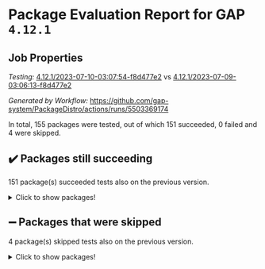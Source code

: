 # Package Evaluation Report for GAP `4.12.1`

## Job Properties

*Testing:* [4.12.1/2023-07-10-03:07:54-f8d477e2](https://github.com/gap-system/PackageDistro/blob/data/reports/4.12.1/2023-07-10-03:07:54-f8d477e2) vs [4.12.1/2023-07-09-03:06:13-f8d477e2](https://github.com/gap-system/PackageDistro/blob/data/reports/4.12.1/2023-07-09-03:06:13-f8d477e2)

*Generated by Workflow:* https://github.com/gap-system/PackageDistro/actions/runs/5503369174

In total, 155 packages were tested, out of which 151 succeeded, 0 failed and 4 were skipped.

## :heavy_check_mark: Packages still succeeding

151 package(s) succeeded tests also on the previous version.
<details><summary>Click to show packages!</summary>

- 4ti2interface 2023.02-04 [(success)](https://github.com/gap-system/PackageDistro/actions/runs/5503369174/jobs/10028698537)
- ace 5.6.2 [(success)](https://github.com/gap-system/PackageDistro/actions/runs/5503369174/jobs/10028698630)
- aclib 1.3.2 [(success)](https://github.com/gap-system/PackageDistro/actions/runs/5503369174/jobs/10028698739)
- agt 0.3.1 [(success)](https://github.com/gap-system/PackageDistro/actions/runs/5503369174/jobs/10028698839)
- alnuth 3.2.1 [(success)](https://github.com/gap-system/PackageDistro/actions/runs/5503369174/jobs/10028698948)
- anupq 3.3.0 [(success)](https://github.com/gap-system/PackageDistro/actions/runs/5503369174/jobs/10028699043)
- atlasrep 2.1.6 [(success)](https://github.com/gap-system/PackageDistro/actions/runs/5503369174/jobs/10028699109)
- autodoc 2023.06.19 [(success)](https://github.com/gap-system/PackageDistro/actions/runs/5503369174/jobs/10028699185)
- automata 1.15 [(success)](https://github.com/gap-system/PackageDistro/actions/runs/5503369174/jobs/10028699289)
- automgrp 1.3.2 [(success)](https://github.com/gap-system/PackageDistro/actions/runs/5503369174/jobs/10028699374)
- autpgrp 1.11 [(success)](https://github.com/gap-system/PackageDistro/actions/runs/5503369174/jobs/10028699457)
- cap 2023.06-08 [(success)](https://github.com/gap-system/PackageDistro/actions/runs/5503369174/jobs/10028699549)
- caratinterface 2.3.5 [(success)](https://github.com/gap-system/PackageDistro/actions/runs/5503369174/jobs/10028699631)
- cddinterface 2022.11.01 [(success)](https://github.com/gap-system/PackageDistro/actions/runs/5503369174/jobs/10028699719)
- circle 1.6.6 [(success)](https://github.com/gap-system/PackageDistro/actions/runs/5503369174/jobs/10028699806)
- classicpres 1.22 [(success)](https://github.com/gap-system/PackageDistro/actions/runs/5503369174/jobs/10028699887)
- cohomolo 1.6.11 [(success)](https://github.com/gap-system/PackageDistro/actions/runs/5503369174/jobs/10028699984)
- congruence 1.2.5 [(success)](https://github.com/gap-system/PackageDistro/actions/runs/5503369174/jobs/10028700057)
- corelg 1.56 [(success)](https://github.com/gap-system/PackageDistro/actions/runs/5503369174/jobs/10028700129)
- crime 1.6 [(success)](https://github.com/gap-system/PackageDistro/actions/runs/5503369174/jobs/10028700207)
- crisp 1.4.6 [(success)](https://github.com/gap-system/PackageDistro/actions/runs/5503369174/jobs/10028700282)
- crypting 0.10.4 [(success)](https://github.com/gap-system/PackageDistro/actions/runs/5503369174/jobs/10028700354)
- cryst 4.1.26 [(success)](https://github.com/gap-system/PackageDistro/actions/runs/5503369174/jobs/10028700478)
- crystcat 1.1.10 [(success)](https://github.com/gap-system/PackageDistro/actions/runs/5503369174/jobs/10028700600)
- ctbllib 1.3.6 [(success)](https://github.com/gap-system/PackageDistro/actions/runs/5503369174/jobs/10028700661)
- cubefree 1.19 [(success)](https://github.com/gap-system/PackageDistro/actions/runs/5503369174/jobs/10028700759)
- curlinterface 2.3.2 [(success)](https://github.com/gap-system/PackageDistro/actions/runs/5503369174/jobs/10028700822)
- cvec 2.8.1 [(success)](https://github.com/gap-system/PackageDistro/actions/runs/5503369174/jobs/10028700909)
- datastructures 0.3.0 [(success)](https://github.com/gap-system/PackageDistro/actions/runs/5503369174/jobs/10028700998)
- deepthought 1.0.6 [(success)](https://github.com/gap-system/PackageDistro/actions/runs/5503369174/jobs/10028701095)
- design 1.8 [(success)](https://github.com/gap-system/PackageDistro/actions/runs/5503369174/jobs/10028701178)
- difsets 2.3.1 [(success)](https://github.com/gap-system/PackageDistro/actions/runs/5503369174/jobs/10028701265)
- digraphs 1.6.2 [(success)](https://github.com/gap-system/PackageDistro/actions/runs/5503369174/jobs/10028701367)
- edim 1.3.7 [(success)](https://github.com/gap-system/PackageDistro/actions/runs/5503369174/jobs/10028701512)
- example 4.3.4 [(success)](https://github.com/gap-system/PackageDistro/actions/runs/5503369174/jobs/10028701591)
- examplesforhomalg 2023.02-04 [(success)](https://github.com/gap-system/PackageDistro/actions/runs/5503369174/jobs/10028701681)
- factint 1.6.3 [(success)](https://github.com/gap-system/PackageDistro/actions/runs/5503369174/jobs/10028701774)
- ferret 1.0.9 [(success)](https://github.com/gap-system/PackageDistro/actions/runs/5503369174/jobs/10028701846)
- fga 1.5.0 [(success)](https://github.com/gap-system/PackageDistro/actions/runs/5503369174/jobs/10028701929)
- fining 1.5.5 [(success)](https://github.com/gap-system/PackageDistro/actions/runs/5503369174/jobs/10028702013)
- float 1.0.3 [(success)](https://github.com/gap-system/PackageDistro/actions/runs/5503369174/jobs/10028702106)
- format 1.4.3 [(success)](https://github.com/gap-system/PackageDistro/actions/runs/5503369174/jobs/10028702173)
- forms 1.2.9 [(success)](https://github.com/gap-system/PackageDistro/actions/runs/5503369174/jobs/10028702258)
- fplsa 1.2.6 [(success)](https://github.com/gap-system/PackageDistro/actions/runs/5503369174/jobs/10028702343)
- fr 2.4.12 [(success)](https://github.com/gap-system/PackageDistro/actions/runs/5503369174/jobs/10028702420)
- francy 2.0.3 [(success)](https://github.com/gap-system/PackageDistro/actions/runs/5503369174/jobs/10028702495)
- fwtree 1.3 [(success)](https://github.com/gap-system/PackageDistro/actions/runs/5503369174/jobs/10028702576)
- gapdoc 1.6.6 [(success)](https://github.com/gap-system/PackageDistro/actions/runs/5503369174/jobs/10028702646)
- gauss 2023.02-04 [(success)](https://github.com/gap-system/PackageDistro/actions/runs/5503369174/jobs/10028702738)
- gaussforhomalg 2023.02-04 [(success)](https://github.com/gap-system/PackageDistro/actions/runs/5503369174/jobs/10028702822)
- gbnp 1.0.5 [(success)](https://github.com/gap-system/PackageDistro/actions/runs/5503369174/jobs/10028702908)
- generalizedmorphismsforcap 2023.03-01 [(success)](https://github.com/gap-system/PackageDistro/actions/runs/5503369174/jobs/10028702985)
- genss 1.6.8 [(success)](https://github.com/gap-system/PackageDistro/actions/runs/5503369174/jobs/10028703067)
- gradedmodules 2023.02-04 [(success)](https://github.com/gap-system/PackageDistro/actions/runs/5503369174/jobs/10028703145)
- gradedringforhomalg 2023.02-04 [(success)](https://github.com/gap-system/PackageDistro/actions/runs/5503369174/jobs/10028703207)
- grape 4.9.0 [(success)](https://github.com/gap-system/PackageDistro/actions/runs/5503369174/jobs/10028703305)
- groupoids 1.73 [(success)](https://github.com/gap-system/PackageDistro/actions/runs/5503369174/jobs/10028703404)
- grpconst 2.6.4 [(success)](https://github.com/gap-system/PackageDistro/actions/runs/5503369174/jobs/10028703511)
- guarana 0.96.3 [(success)](https://github.com/gap-system/PackageDistro/actions/runs/5503369174/jobs/10028703585)
- guava 3.18 [(success)](https://github.com/gap-system/PackageDistro/actions/runs/5503369174/jobs/10028703672)
- hap 1.56 [(success)](https://github.com/gap-system/PackageDistro/actions/runs/5503369174/jobs/10028703772)
- hapcryst 0.1.15 [(success)](https://github.com/gap-system/PackageDistro/actions/runs/5503369174/jobs/10028703849)
- hecke 1.5.3 [(success)](https://github.com/gap-system/PackageDistro/actions/runs/5503369174/jobs/10028703932)
- help 3.5 [(success)](https://github.com/gap-system/PackageDistro/actions/runs/5503369174/jobs/10028704026)
- homalg 2023.02-05 [(success)](https://github.com/gap-system/PackageDistro/actions/runs/5503369174/jobs/10028704138)
- homalgtocas 2023.02-04 [(success)](https://github.com/gap-system/PackageDistro/actions/runs/5503369174/jobs/10028704226)
- idrel 2.45 [(success)](https://github.com/gap-system/PackageDistro/actions/runs/5503369174/jobs/10028704319)
- images 1.3.1 [(success)](https://github.com/gap-system/PackageDistro/actions/runs/5503369174/jobs/10028704405)
- intpic 0.3.0 [(success)](https://github.com/gap-system/PackageDistro/actions/runs/5503369174/jobs/10028704485)
- io 4.8.1 [(success)](https://github.com/gap-system/PackageDistro/actions/runs/5503369174/jobs/10028704549)
- io_forhomalg 2023.02-04 [(success)](https://github.com/gap-system/PackageDistro/actions/runs/5503369174/jobs/10028704626)
- irredsol 1.4.4 [(success)](https://github.com/gap-system/PackageDistro/actions/runs/5503369174/jobs/10028704710)
- json 2.1.1 [(success)](https://github.com/gap-system/PackageDistro/actions/runs/5503369174/jobs/10028704792)
- jupyterkernel 1.5.0 [(success)](https://github.com/gap-system/PackageDistro/actions/runs/5503369174/jobs/10028704869)
- jupyterviz 1.5.6 [(success)](https://github.com/gap-system/PackageDistro/actions/runs/5503369174/jobs/10028704961)
- kan 1.35 [(success)](https://github.com/gap-system/PackageDistro/actions/runs/5503369174/jobs/10028705061)
- kbmag 1.5.11 [(success)](https://github.com/gap-system/PackageDistro/actions/runs/5503369174/jobs/10028705151)
- laguna 3.9.6 [(success)](https://github.com/gap-system/PackageDistro/actions/runs/5503369174/jobs/10028705221)
- liealgdb 2.2.1 [(success)](https://github.com/gap-system/PackageDistro/actions/runs/5503369174/jobs/10028705294)
- liepring 2.8 [(success)](https://github.com/gap-system/PackageDistro/actions/runs/5503369174/jobs/10028705369)
- liering 2.4.2 [(success)](https://github.com/gap-system/PackageDistro/actions/runs/5503369174/jobs/10028705429)
- linearalgebraforcap 2023.06-02 [(success)](https://github.com/gap-system/PackageDistro/actions/runs/5503369174/jobs/10028705507)
- localizeringforhomalg 2023.02-04 [(success)](https://github.com/gap-system/PackageDistro/actions/runs/5503369174/jobs/10028705580)
- loops 3.4.3 [(success)](https://github.com/gap-system/PackageDistro/actions/runs/5503369174/jobs/10028705659)
- lpres 1.0.3 [(success)](https://github.com/gap-system/PackageDistro/actions/runs/5503369174/jobs/10028705746)
- majoranaalgebras 1.5.1 [(success)](https://github.com/gap-system/PackageDistro/actions/runs/5503369174/jobs/10028705819)
- mapclass 1.4.6 [(success)](https://github.com/gap-system/PackageDistro/actions/runs/5503369174/jobs/10028705889)
- matgrp 0.70 [(success)](https://github.com/gap-system/PackageDistro/actions/runs/5503369174/jobs/10028705977)
- matricesforhomalg 2023.02-04 [(success)](https://github.com/gap-system/PackageDistro/actions/runs/5503369174/jobs/10028706072)
- modisom 2.5.4 [(success)](https://github.com/gap-system/PackageDistro/actions/runs/5503369174/jobs/10028706140)
- modulepresentationsforcap 2023.06-02 [(success)](https://github.com/gap-system/PackageDistro/actions/runs/5503369174/jobs/10028706205)
- modules 2023.02-04 [(success)](https://github.com/gap-system/PackageDistro/actions/runs/5503369174/jobs/10028706283)
- monoidalcategories 2023.05-03 [(success)](https://github.com/gap-system/PackageDistro/actions/runs/5503369174/jobs/10028706367)
- nconvex 2022.09-01 [(success)](https://github.com/gap-system/PackageDistro/actions/runs/5503369174/jobs/10028706463)
- nilmat 1.4.2 [(success)](https://github.com/gap-system/PackageDistro/actions/runs/5503369174/jobs/10028706543)
- nock 1.5 [(success)](https://github.com/gap-system/PackageDistro/actions/runs/5503369174/jobs/10028706623)
- normalizinterface 1.3.6 [(success)](https://github.com/gap-system/PackageDistro/actions/runs/5503369174/jobs/10028706713)
- nq 2.5.10 [(success)](https://github.com/gap-system/PackageDistro/actions/runs/5503369174/jobs/10028706797)
- numericalsgps 1.3.1 [(success)](https://github.com/gap-system/PackageDistro/actions/runs/5503369174/jobs/10028706887)
- openmath 11.5.3 [(success)](https://github.com/gap-system/PackageDistro/actions/runs/5503369174/jobs/10028706965)
- orb 4.9.0 [(success)](https://github.com/gap-system/PackageDistro/actions/runs/5503369174/jobs/10028707042)
- packagemanager 1.4.1 [(success)](https://github.com/gap-system/PackageDistro/actions/runs/5503369174/jobs/10028707112)
- patternclass 2.4.3 [(success)](https://github.com/gap-system/PackageDistro/actions/runs/5503369174/jobs/10028707180)
- permut 2.0.4 [(success)](https://github.com/gap-system/PackageDistro/actions/runs/5503369174/jobs/10028707280)
- polenta 1.3.10 [(success)](https://github.com/gap-system/PackageDistro/actions/runs/5503369174/jobs/10028707343)
- polymaking 0.8.6 [(success)](https://github.com/gap-system/PackageDistro/actions/runs/5503369174/jobs/10028707419)
- primgrp 3.4.4 [(success)](https://github.com/gap-system/PackageDistro/actions/runs/5503369174/jobs/10028707509)
- profiling 2.5.4 [(success)](https://github.com/gap-system/PackageDistro/actions/runs/5503369174/jobs/10028707577)
- qpa 1.34 [(success)](https://github.com/gap-system/PackageDistro/actions/runs/5503369174/jobs/10028707644)
- quagroup 1.8.3 [(success)](https://github.com/gap-system/PackageDistro/actions/runs/5503369174/jobs/10028707704)
- radiroot 2.9 [(success)](https://github.com/gap-system/PackageDistro/actions/runs/5503369174/jobs/10028707798)
- rcwa 4.7.1 [(success)](https://github.com/gap-system/PackageDistro/actions/runs/5503369174/jobs/10028707886)
- rds 1.8 [(success)](https://github.com/gap-system/PackageDistro/actions/runs/5503369174/jobs/10028707981)
- recog 1.4.2 [(success)](https://github.com/gap-system/PackageDistro/actions/runs/5503369174/jobs/10028708069)
- repndecomp 1.3.0 [(success)](https://github.com/gap-system/PackageDistro/actions/runs/5503369174/jobs/10028708152)
- repsn 3.1.1 [(success)](https://github.com/gap-system/PackageDistro/actions/runs/5503369174/jobs/10028708247)
- resclasses 4.7.3 [(success)](https://github.com/gap-system/PackageDistro/actions/runs/5503369174/jobs/10028708333)
- ringsforhomalg 2023.02-05 [(success)](https://github.com/gap-system/PackageDistro/actions/runs/5503369174/jobs/10028708457)
- sco 2023.02-04 [(success)](https://github.com/gap-system/PackageDistro/actions/runs/5503369174/jobs/10028708628)
- scscp 2.4.1 [(success)](https://github.com/gap-system/PackageDistro/actions/runs/5503369174/jobs/10028708723)
- semigroups 5.2.1 [(success)](https://github.com/gap-system/PackageDistro/actions/runs/5503369174/jobs/10028708807)
- sglppow 2.3 [(success)](https://github.com/gap-system/PackageDistro/actions/runs/5503369174/jobs/10028708894)
- sgpviz 0.999.5 [(success)](https://github.com/gap-system/PackageDistro/actions/runs/5503369174/jobs/10028708990)
- simpcomp 2.1.14 [(success)](https://github.com/gap-system/PackageDistro/actions/runs/5503369174/jobs/10028709083)
- singular 2023.02.09 [(success)](https://github.com/gap-system/PackageDistro/actions/runs/5503369174/jobs/10028709181)
- sl2reps 1.1 [(success)](https://github.com/gap-system/PackageDistro/actions/runs/5503369174/jobs/10028709267)
- sla 1.5.3 [(success)](https://github.com/gap-system/PackageDistro/actions/runs/5503369174/jobs/10028709350)
- smallgrp 1.5.3 [(success)](https://github.com/gap-system/PackageDistro/actions/runs/5503369174/jobs/10028709420)
- smallsemi 0.6.13 [(success)](https://github.com/gap-system/PackageDistro/actions/runs/5503369174/jobs/10028709499)
- sonata 2.9.6 [(success)](https://github.com/gap-system/PackageDistro/actions/runs/5503369174/jobs/10028709578)
- sophus 1.27 [(success)](https://github.com/gap-system/PackageDistro/actions/runs/5503369174/jobs/10028709644)
- spinsym 1.5.2 [(success)](https://github.com/gap-system/PackageDistro/actions/runs/5503369174/jobs/10028709716)
- standardff 0.9.4 [(success)](https://github.com/gap-system/PackageDistro/actions/runs/5503369174/jobs/10028709797)
- symbcompcc 1.3.2 [(success)](https://github.com/gap-system/PackageDistro/actions/runs/5503369174/jobs/10028709873)
- thelma 1.3 [(success)](https://github.com/gap-system/PackageDistro/actions/runs/5503369174/jobs/10028709947)
- tomlib 1.2.9 [(success)](https://github.com/gap-system/PackageDistro/actions/runs/5503369174/jobs/10028710030)
- toolsforhomalg 2023.05-01 [(success)](https://github.com/gap-system/PackageDistro/actions/runs/5503369174/jobs/10028710101)
- toric 1.9.5 [(success)](https://github.com/gap-system/PackageDistro/actions/runs/5503369174/jobs/10028710181)
- toricvarieties 2022.07.13 [(success)](https://github.com/gap-system/PackageDistro/actions/runs/5503369174/jobs/10028710312)
- transgrp 3.6.4 [(success)](https://github.com/gap-system/PackageDistro/actions/runs/5503369174/jobs/10028710391)
- ugaly 4.0.3 [(success)](https://github.com/gap-system/PackageDistro/actions/runs/5503369174/jobs/10028710457)
- unipot 1.5 [(success)](https://github.com/gap-system/PackageDistro/actions/runs/5503369174/jobs/10028710560)
- unitlib 4.2.0 [(success)](https://github.com/gap-system/PackageDistro/actions/runs/5503369174/jobs/10028710634)
- utils 0.82 [(success)](https://github.com/gap-system/PackageDistro/actions/runs/5503369174/jobs/10028710723)
- uuid 0.7 [(success)](https://github.com/gap-system/PackageDistro/actions/runs/5503369174/jobs/10028710801)
- walrus 0.9991 [(success)](https://github.com/gap-system/PackageDistro/actions/runs/5503369174/jobs/10028710879)
- wedderga 4.10.4 [(success)](https://github.com/gap-system/PackageDistro/actions/runs/5503369174/jobs/10028710955)
- xmod 2.91 [(success)](https://github.com/gap-system/PackageDistro/actions/runs/5503369174/jobs/10028711020)
- xmodalg 1.23 [(success)](https://github.com/gap-system/PackageDistro/actions/runs/5503369174/jobs/10028711102)
- yangbaxter 0.10.3 [(success)](https://github.com/gap-system/PackageDistro/actions/runs/5503369174/jobs/10028711163)
- zeromqinterface 0.14 [(success)](https://github.com/gap-system/PackageDistro/actions/runs/5503369174/jobs/10028711239)
</details>

## :heavy_minus_sign: Packages that were skipped

4 package(s) skipped tests also on the previous version.
<details><summary>Click to show packages!</summary>

- browse 1.8.21 [(skipped)](https://github.com/gap-system/PackageDistro/actions/runs/5503369174/jobs/10028499516)
- itc 1.5.1 [(skipped)](https://github.com/gap-system/PackageDistro/actions/runs/5503369174/jobs/10028499516)
- polycyclic 2.16 [(skipped)](https://github.com/gap-system/PackageDistro/actions/runs/5503369174/jobs/10028499516)
- xgap 4.31 [(skipped)](https://github.com/gap-system/PackageDistro/actions/runs/5503369174/jobs/10028499516)
</details>

